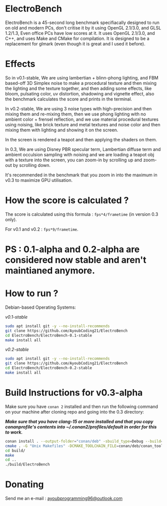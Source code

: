 # ElectroBench
ElectroBench is a 45-second long benchmark specifiacally designed to run on old and modern PCs, don't critise it by it using OpenGL 2.1/3.0, and GLSL 1.2/1.3, Even office PCs have low scores at it.
It uses OpenGL 2.1/3.0, and C++, and uses Make and CMake for compilation. It is designed to be a replacement for glmark (even though it is great and I used it before).

# Effects
So in v0.1-stable, We are using lambertian + blinn-phong lighting, and FBM based-off 3D Simplex noise to make a procedural texture and then mixing the lighting and the texture together, and then adding some effects, like bloom, pulsating color, uv distortion, shadowing and vignette effect, also the benchmark calculates the score and prints in the terminal.

In v0.2-stable, We are using 3 noise types with high-precision and then mixing them and re-mixing them, then we use phong lighting with no ambient color + frensel reflection, and we use material procedural textures using noising, like brick texture and metal textures and noise color and then mixing them with lighting and showing it on the screen.

In the screen is rendered a teapot and then applying the shaders on them.

In 0.3, We are using Disney PBR specular term, Lambertian diffuse term and ambient occulsion sampling with noising and we are loading a teapot obj with a texture into the screen, you can zoom-in by scrolling up and zoom-out by scrolling down.

It's recommended in the benchmark that you zoom in into the maximum in v0.3 to maximize GPU utilisation.

# How the score is calculated ?
The score is calculated using this formula : ```fps*4/frametime``` (in version 0.3 only).

For v0.1 and v0.2 : ```fps*9/frametime```.

# PS : 0.1-alpha and 0.2-alpha are considered now stable and aren't maintianed anymore.

# How to run ?

Debian-based Operating Systems:

*v0.1-stable*

```bash
sudo apt install git -y --no-install-recommends
git clone https://github.com/AyoubCoding21/ElectroBench
cd ElectroBench/ElectroBench-0.1-stable
make install all
```

*v0.2-stable*
```bash
sudo apt install git -y --no-install-recommends
git clone https://github.com/AyoubCoding21/ElectroBench
cd ElectroBench/ElectroBench-0.2-stable
make install all
```

# Build Instructions for v0.3-alpha

Make sure you have `conan 2` installed and then run the following
command on your machine after cloning repo and going into the 0.3 directory:

***Make sure that you have clang-15 or more installed and that you copy conanprofile's contents into ~/.conan2/profiles/default in order for this to work.***

```sh
conan install . --output-folder="conan/deb" -sbuild_type=Debug --build=missing -pr conanprofile
cmake . -G "Unix Makefiles" -DCMAKE_TOOLCHAIN_FILE=conan/deb/conan_toolchain.cmake -DCMAKE_POLICY_DEFAULT_CMP0091=NEW -DCMAKE_BUILD_TYPE=Debug -B build/
cd build/
make
cd ..
./build/ElectroBench
```

# Donating

Send me an e-mail : ayoubprogramming96@outlook.com
